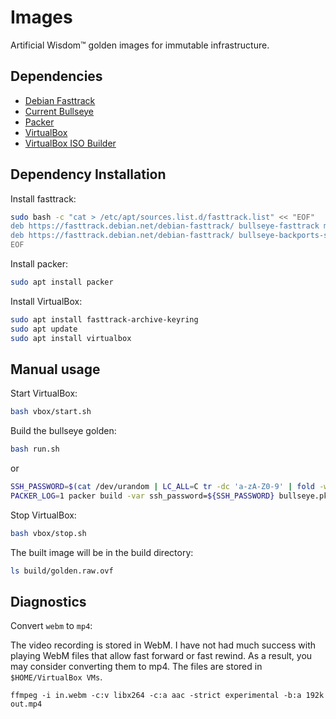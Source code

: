 # Images
Artificial Wisdom™ golden images for immutable infrastructure.

## Dependencies

- [Debian Fasttrack](https://fasttrack.debian.net/)
- [Current Bullseye](https://cdimage.debian.org/debian-cd/11.6.0/amd64/iso-cd/)
- [Packer](https://developer.hashicorp.com/packer)
- [VirtualBox](https://wiki.debian.org/VirtualBox#Debian_10_.22Buster.22_and_Debian_11_.22Bullseye.22)
- [VirtualBox ISO Builder](https://developer.hashicorp.com/packer/plugins/builders/virtualbox/iso)

## Dependency Installation

Install fasttrack:

```bash
sudo bash -c "cat > /etc/apt/sources.list.d/fasttrack.list" << "EOF"
deb https://fasttrack.debian.net/debian-fasttrack/ bullseye-fasttrack main contrib" > /etc/sources.list.d
deb https://fasttrack.debian.net/debian-fasttrack/ bullseye-backports-staging main contrib
EOF
```

Install packer:

```bash
sudo apt install packer
```

Install VirtualBox:

```bash
sudo apt install fasttrack-archive-keyring
sudo apt update
sudo apt install virtualbox
```

## Manual usage

Start VirtualBox:

```bash
bash vbox/start.sh
```

Build the bullseye golden:

```bash
bash run.sh
```

or

```bash
SSH_PASSWORD=$(cat /dev/urandom | LC_ALL=C tr -dc 'a-zA-Z0-9' | fold -w 32 | head -n 1)
PACKER_LOG=1 packer build -var ssh_password=${SSH_PASSWORD} bullseye.pkr.hcl
```

Stop VirtualBox:

```bash
bash vbox/stop.sh
```

The built image will be in the build directory:

```bash
ls build/golden.raw.ovf
```

## Diagnostics

Convert `webm` to `mp4`:

The video recording is stored in WebM. I have not had much success with playing WebM
files that allow fast forward or fast rewind. As a result, you may consider
converting them to mp4. The files are stored in `$HOME/VirtualBox VMs`.

```
ffmpeg -i in.webm -c:v libx264 -c:a aac -strict experimental -b:a 192k out.mp4
```
